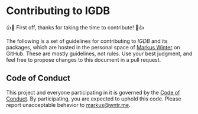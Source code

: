 # Contributing to IGDB

:+1::tada: First off, thanks for taking the time to contribute! :tada::+1:

The following is a set of guidelines for contributing to *IGDB* and its packages,
which are hosted in the personal space of [Markus Winter](https://github.com/markuswntr) on GitHub.
These are mostly guidelines, not rules. Use your best judgment, and feel free to propose changes to this document in a pull request.

## Code of Conduct

This project and everyone participating in it is governed by the [Code of Conduct](CODE_OF_CONDUCT.md).
By participating, you are expected to uphold this code.
Please report unacceptable behavior to [markus@wntr.me](mailto:markus@wntr.me).
